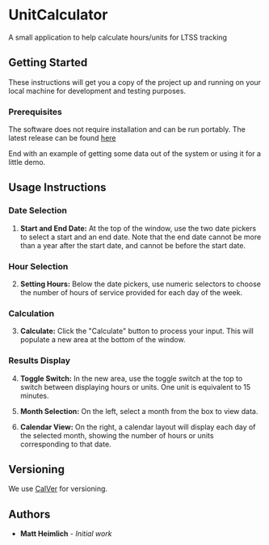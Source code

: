 # UnitCalculator
A small application to help calculate hours/units for LTSS tracking

## Getting Started

These instructions will get you a copy of the project up and running on your local machine for development and testing purposes.

### Prerequisites

The software does not require installation and can be run portably. The latest release can be found [here](https://github.com/SCLDGit/UnitCalculator/releases/download/v2023.1/UnitCalculator.exe)


End with an example of getting some data out of the system or using it for a little demo.

## Usage Instructions

### Date Selection

1. **Start and End Date:** At the top of the window, use the two date pickers to select a start and an end date. Note that the end date cannot be more than a year after the start date, and cannot be before the start date.

### Hour Selection

2. **Setting Hours:** Below the date pickers, use numeric selectors to choose the number of hours of service provided for each day of the week.

### Calculation

3. **Calculate:** Click the "Calculate" button to process your input. This will populate a new area at the bottom of the window.

### Results Display

4. **Toggle Switch:** In the new area, use the toggle switch at the top to switch between displaying hours or units. One unit is equivalent to 15 minutes.

5. **Month Selection:** On the left, select a month from the box to view data.

6. **Calendar View:** On the right, a calendar layout will display each day of the selected month, showing the number of hours or units corresponding to that date.

## Versioning

We use [CalVer](http://calver.org/) for versioning.

## Authors

* **Matt Heimlich** - *Initial work*
